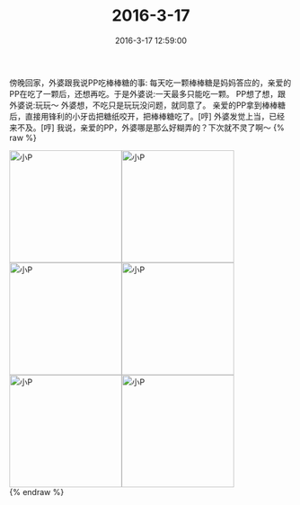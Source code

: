 ﻿---
title: "2016-3-17"
date: 2016-3-17 12:59:00
tags: 文字
categories: 妈妈
---
傍晚回家，外婆跟我说PP吃棒棒糖的事:
每天吃一颗棒棒糖是妈妈答应的，亲爱的PP在吃了一颗后，还想再吃。于是外婆说:一天最多只能吃一颗。
PP想了想，跟外婆说:玩玩～
外婆想，不吃只是玩玩没问题，就同意了。
亲爱的PP拿到棒棒糖后，直接用锋利的小牙齿把糖纸咬开，把棒棒糖吃了。[哼]
外婆发觉上当，已经来不及。[哼]
我说，亲爱的PP，外婆哪是那么好糊弄的？下次就不灵了啊～
{% raw %}
<div style="width:500 px">
<div style="float:left; width:100 px"><img src="/images/微信图片_20171012140500.jpg" width="200" alt="小P"></div>
<div style="float:left; width:100 px"><img src="/images/微信图片_20171012140508.jpg" width="200" alt="小P"></div>
<div style="float:left; width:100 px"><img src="/images/微信图片_20171012140516.jpg" width="200" alt="小P"></div>
<div style="float:left; width:100 px"><img src="/images/微信图片_20171012140523.jpg" width="200" alt="小P"></div>
<div style="float:left; width:100 px"><img src="/images/微信图片_20171012140530.jpg" width="200" alt="小P"></div>
<div style="float:left; width:100 px"><img src="/images/微信图片_20171012140538.jpg" width="200" alt="小P"></div>
<div style="clear:both"></div>
</div>
{% endraw %}